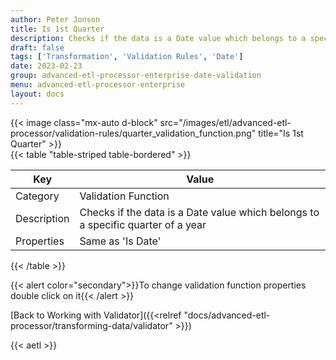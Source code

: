 ```yaml
---
author: Peter Jonson
title: Is 1st Quarter
description: Checks if the data is a Date value which belongs to a specific quarter of a year
draft: false
tags: ['Transformation', 'Validation Rules', 'Date']
date: 2023-02-23
group: advanced-etl-processor-enterprise-date-validation
menu: advanced-etl-processor-enterprise
layout: docs
---
```


{{< image class="mx-auto d-block"  src="/images/etl/advanced-etl-processor/validation-rules/quarter_validation_function.png" title="Is 1st Quarter" >}}
\
{{< table "table-striped table-bordered" >}}

| Key         | Value                                                                            |
| ----------- | -------------------------------------------------------------------------------- |
| Category    | Validation Function                                                              |
| Description | Checks if the data is a Date value which belongs to a specific quarter of a year |
| Properties  | Same as 'Is Date'                                                                |

{{< /table >}}

{{< alert color="secondary">}}To change validation function properties double click on it{{< /alert >}}

[Back to Working with Validator]({{<relref "docs/advanced-etl-processor/transforming-data/validator" >}})

{{< aetl >}}
